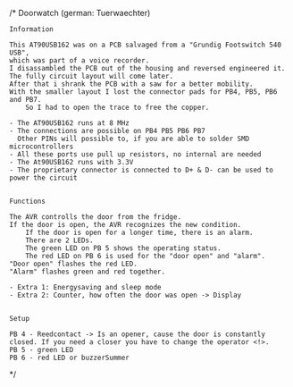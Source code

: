 /*
	Doorwatch (german: Tuerwaechter)

	Information

	This AT90USB162 was on a PCB salvaged from a "Grundig Footswitch 540 USB",
 	which was part of a voice recorder.
 	I disassambled the PCB out of the housing and reversed engineered it.
 	The fully circuit layout will come later.
  	After that i shrank the PCB with a saw for a better mobility.
   	With the smaller layout I lost the connector pads for PB4, PB5, PB6 and PB7.
    	So I had to open the trace to free the copper.

	- The AT90USB162 runs at 8 MHz
	- The connections are possible on PB4 PB5 PB6 PB7
 	  Other PINs will possible to, if you are able to solder SMD microcontrollers
	- All these ports use pull up resistors, no internal are needed
	- The At90USB162 runs with 3.3V
	- The proprietary connector is connected to D+ & D- can be used to power the circuit


	Functions

	The AVR controlls the door from the fridge.
	If the door is open, the AVR recognizes the new condition.
    	If the door is open for a longer time, there is an alarm.
     	There are 2 LEDs.
      	The green LED on PB 5 shows the operating status.
       	The red LED on PB 6 is used for the "door open" and "alarm".
	"Door open" flashes the red LED.
 	"Alarm" flashes green and red together.

 	- Extra 1: Energysaving and sleep mode
	- Extra 2: Counter, how often the door was open -> Display


	Setup
 
	PB 4 - Reedcontact -> Is an opener, cause the door is constantly closed. If you need a closer you have to change the operator <!>.
	PB 5 - green LED
	PB 6 - red LED or buzzerSummer
*/
